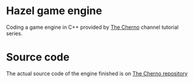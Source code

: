 # Hazel game engine
Coding a game engine in C++ provided by [The Cherno](https://www.youtube.com/channel/UCQ-W1KE9EYfdxhL6S4twUNw) channel tutorial series.

# Source code
The actual source code of the engine finished is on [The Cherno repository](https://github.com/TheCherno/Hazel)
